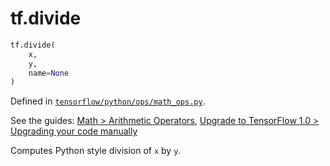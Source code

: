 <div itemscope itemtype="http://developers.google.com/ReferenceObject">
<meta itemprop="name" content="tf.divide" />
<meta itemprop="path" content="Stable" />
</div>

# tf.divide

``` python
tf.divide(
    x,
    y,
    name=None
)
```



Defined in [`tensorflow/python/ops/math_ops.py`](https://www.tensorflow.org/code/tensorflow/python/ops/math_ops.py).

See the guides: [Math > Arithmetic Operators](../../../api_guides/python/math_ops.md#Arithmetic_Operators), [Upgrade to TensorFlow 1.0 > Upgrading your code manually](../../../api_guides/python/upgrade.md#Upgrading_your_code_manually)

Computes Python style division of `x` by `y`.